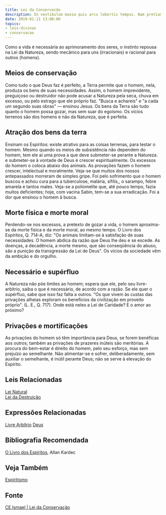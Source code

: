 ```yaml
---
title: Lei da Conservacão
description: In vestibulum massa quis arcu lobortis tempus. Nam pretium arcu in odio vulputate luctus.
date: 2019-01-11 13:00:00
topics: 
- leis-divinas
- conservacao
---
```


Como a vida é necessária ao aprimoramento dos seres, o instinto repousa na Lei
da Natureza, sendo mecânico para uns (irracionais) e racional para outros
(homens).

## Meios de conservação
Como tudo o que Deus faz é perfeito, a Terra permite que o homem, nela, produza
os bens de suas necessidades. Assim, o homem imprevidente, preguiçoso ou
destruidor não pode acusar a Natureza pela seca, chuva em excesso, ou pelo
estrago que ele próprio faz. "Busca e achareis" e "a cada um segundo suas obras"
— ensinou Jesus. Os bens da Terra são tudo quanto o homem possa gozar, mas sem
suar do egoísmo. Os vícios terrenos são dos homens e não da Natureza, que é
perfeita.

## Atração dos bens da terra
Ensinam os Espíritos: existe atrativo para as coisas terrenas, para testar o
homem. Mesmo quando os meios de subsistência não dependem do homem, tem ele aí
uma prova a que deve submeter-se perante a Natureza. e submeter-se à vontade de
Deus é crescer espiritualmente. Os excessos do homem o coloca abaixo dos
animais. As provações fazem o homem crescer, intelectual e moralmente. Veja-se
que muitos dos nossos antepassados morreram de simples gripe. Foi pelo
sofrimento que o homem buscou e achou cura para a tuberculose, malária,
sífilis,, o sarampo, febre amarela e tantos males. Veja-se a poliomelite que,
até pouco tempo, fazia muitos deficientes; hoje, com vacina Sabin, tem-se a sua
erradicação. Foi a dor que ensinou o homem à busca.

## Morte física e morte moral
Perdendo-se nos excessos, a pretexto de gozar a vida, o homem aproxima-se da
morte física e da morte moral, ao mesmo tempo. O Livro dos Espíritos, Q. 714-A,
diz: "Os animais limitam-se à satisfação de suas necessidades. O homem abdica da
razão que Deus lhe deu e se excede. As doenças, a decadência, a morte mesmo, que
são conseqüência do abuso, são a punição da transgressão da Lei de Deus". Os
vícios da sociedade vêm da ambição e do orgulho.

## Necessário e supérfluo
A Natureza não põe limites ao homem; espera que ele, pelo seu livre-arbítrio,
saiba o que é necessário, de acordo com a razão. Se ele quer o supérfluo, sabe
que isso faz falta a outros. "Os que vivem às custas das privações alheias
exploram os benefícios da civilização em proveito próprio". (L. E., Q. 717).
Onde está neles a Lei de Caridade? E o amor ao próximo?

## Privações e mortificações
As privações do homem só têm importância para Deus, se forem benéficas aos
outros; também as privações de prazeres inúteis são meritórias. A procura do
bem-estar é direito do homem, pelo seu esforço, mas sem prejuízo ao semelhante.
Não alimentar-se e sofrer, deliberadamente, sem auxiliar o semelhante, é inútil
perante Deus; não se serve à elevação do Espírito.


## Leis Relacionadas
[Lei Natural](../natural)  
[Lei da Destruição](../conservacao)

## Expressões Relacionadas
[Livre Arbítrio](/sobre/livre-arbitrio)
[Deus](/sobre/deus)

## Bibliografia Recomendada
[O Livro dos Espíritos](/livros/livro-dos-espiritos), Allan Kardec  

## Veja Também
[Espiritismo](/espiritismo)

## Fonte
[CE Ismael | Lei da Conservação](https://www.ceismael.com.br/download/apostila/apost1.htm#LEI%20DE%20CONSERVA%C3%87%C3%83O%20E%20LEI%20DE%20DESTRUI%C3%87%C3%83O)

